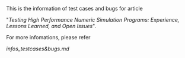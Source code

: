 This is the information of test cases and bugs for article 

"*Testing High Performance Numeric Simulation Programs: Experience, Lessons Learned, and Open Issues*".

For more infomations, please refer 

*infos_testcases&bugs.md*

